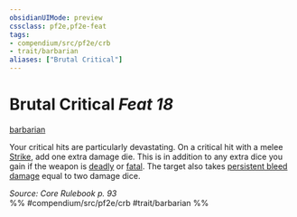 ```yaml
---
obsidianUIMode: preview
cssclass: pf2e,pf2e-feat
tags:
- compendium/src/pf2e/crb
- trait/barbarian
aliases: ["Brutal Critical"]
---
```

# Brutal Critical  *Feat 18*  
[barbarian](Reference/Rules/Traits/barbarian.md "Barbarian Class Trait")  


Your critical hits are particularly devastating. On a critical hit with a melee [Strike](strike.md), add one extra damage die. This is in addition to any extra dice you gain if the weapon is [deadly](deadly.md "Deadly Weapon Trait") or [fatal](fatal.md "Fatal Weapon Trait"). The target also takes [persistent bleed damage](conditions.md#Persistent%20Damage) equal to two damage dice.

*Source: Core Rulebook p. 93*  
%% #compendium/src/pf2e/crb #trait/barbarian %%